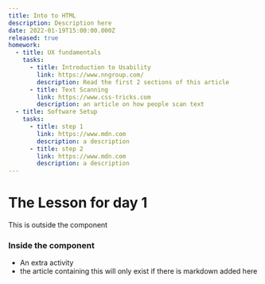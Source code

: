 ```yaml
---
title: Into to HTML
description: Description here
date: 2022-01-19T15:00:00.000Z
released: true
homework:
  - title: UX fundamentals
    tasks:
      - title: Introduction to Usability
        link: https://www.nngroup.com/
        description: Read the first 2 sections of this article
      - title: Text Scanning
        link: https://www.css-tricks.com
        description: an article on how people scan text
  - title: Software Setup
    tasks:
      - title: step 1
        link: https://www.mdn.com
        description: a description
      - title: step 2
        link: https://www.mdn.com
        description: a description
---
```


# The Lesson for day 1

This is outside the component

<homeWork :home-work="homework">

### Inside the component

- An extra activity
- the article containing this will only exist if there is markdown added here

</homeWork>